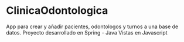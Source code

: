 # ClinicaOdontologica

App para crear y añadir pacientes, odontologos y turnos a una base de datos. 
Proyecto desarrollado en Spring - Java
Vistas en Javascript
